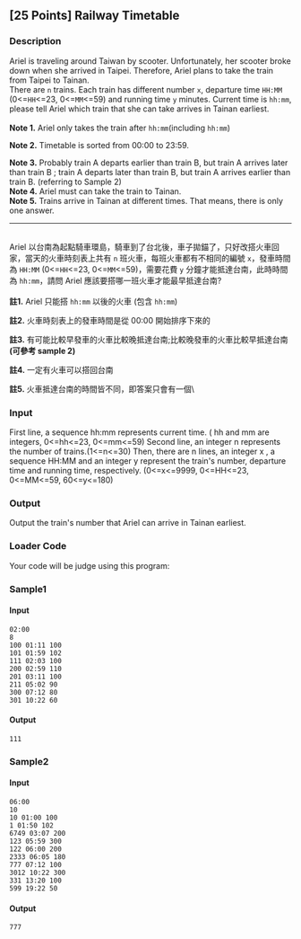 \[25 Points\] Railway Timetable
-------------------------------

### Description

<div>

Ariel is traveling around Taiwan by scooter. Unfortunately, her scooter
broke down when she arrived in Taipei. Therefore, Ariel plans to take
the train from Taipei to Tainan.\
There are `n` trains. Each train has different number `x`, departure
time `HH:MM` (0\<=`HH`\<=23, 0\<=`MM`\<=59) and running time `y`
minutes. Current time is `hh:mm`, please tell Ariel which train that she
can take arrives in Tainan earliest.\
**\
Note 1.** Ariel only takes the train after `hh:mm`(including `hh:mm`)

**Note 2.** Timetable is sorted from 00:00 to 23:59.

**Note 3.** Probably train A departs earlier than train B, but train A
arrives later than train B ; train A departs later than train B, but
train A arrives earlier than train B. (referring to Sample 2)\
**Note 4.** Ariel must can take the train to Tainan.\
**Note 5.** Trains arrive in Tainan at different times. That means,
there is only one answer.

------------------------------------------------------------------------

\
Ariel
以台南為起點騎車環島，騎車到了台北後，車子拋錨了，只好改搭火車回家，當天的火車時刻表上共有
`n` 班火車，每班火車都有不相同的編號 `x`，發車時間為 `HH:MM`
(0\<=`HH`\<=23, 0\<=`MM`\<=59)，需要花費 `y`
分鐘才能抵達台南，此時時間為 `hh:mm`，請問 Ariel
應該要搭哪一班火車才能最早抵達台南?\
\
**註1.** Ariel 只能搭 `hh:mm` 以後的火車 (包含 `hh:mm`)

**註2.** 火車時刻表上的發車時間是從 00:00 開始排序下來的

**註3.**
有可能比較早發車的火車比較晚抵達台南;比較晚發車的火車比較早抵達台南
**(可參考 sample 2)**

**註4.** 一定有火車可以搭回台南

**註5.** 火車抵達台南的時間皆不同，即答案只會有一個\

</div>

### Input

First line, a sequence hh:mm represents current time. ( hh and mm are
integers, 0\<=hh\<=23, 0\<=mm\<=59) Second line, an integer n represents
the number of trains.(1\<=n\<=30) Then, there are n lines, an integer x
, a sequence HH:MM and an integer y represent the train\'s number,
departure time and running time, respectively. (0\<=x\<=9999,
0\<=HH\<=23, 0\<=MM\<=59, 60\<=y\<=180)

### Output

Output the train\'s number that Ariel can arrive in Tainan earliest.

### Loader Code

<div>

Your code will be judge using this program:

</div>

<div>

### Sample1

#### Input

    02:00
    8
    100 01:11 100
    101 01:59 102
    111 02:03 100
    200 02:59 110
    201 03:11 100
    211 05:02 90
    300 07:12 80
    301 10:22 60

#### Output

    111

</div>

<div>

### Sample2

#### Input

    06:00
    10
    10 01:00 100
    1 01:50 102
    6749 03:07 200
    123 05:59 300
    122 06:00 200
    2333 06:05 180
    777 07:12 100
    3012 10:22 300
    331 13:20 100
    599 19:22 50

#### Output

    777

</div>
